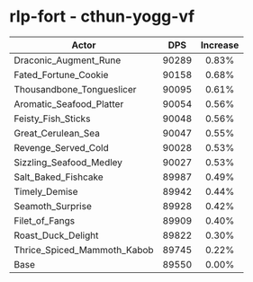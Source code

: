 # rlp-fort - cthun-yogg-vf
| Actor | DPS | Increase |
|---|:---:|:---:|
|Draconic_Augment_Rune|90289|0.83%|
|Fated_Fortune_Cookie|90158|0.68%|
|Thousandbone_Tongueslicer|90095|0.61%|
|Aromatic_Seafood_Platter|90054|0.56%|
|Feisty_Fish_Sticks|90048|0.56%|
|Great_Cerulean_Sea|90047|0.55%|
|Revenge_Served_Cold|90028|0.53%|
|Sizzling_Seafood_Medley|90027|0.53%|
|Salt_Baked_Fishcake|89987|0.49%|
|Timely_Demise|89942|0.44%|
|Seamoth_Surprise|89928|0.42%|
|Filet_of_Fangs|89909|0.40%|
|Roast_Duck_Delight|89822|0.30%|
|Thrice_Spiced_Mammoth_Kabob|89745|0.22%|
|Base|89550|0.00%|
